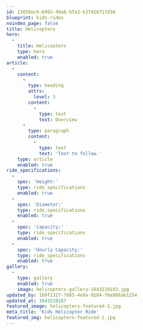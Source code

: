 ```yaml
---
id: 13058ec6-b992-49a6-bfa2-b27d1671fd30
blueprint: kids-rides
noindex_page: false
title: Helicopters
hero:
  -
    title: Helicopters
    type: hero
    enabled: true
article:
  -
    content:
      -
        type: heading
        attrs:
          level: 3
        content:
          -
            type: text
            text: Overview
      -
        type: paragraph
        content:
          -
            type: text
            text: 'Text to follow.'
    type: article
    enabled: true
ride_specifications:
  -
    spec: 'Height:'
    type: ride_specifications
    enabled: true
  -
    spec: 'Diameter:'
    type: ride_specifications
    enabled: true
  -
    spec: 'Capacity:'
    type: ride_specifications
    enabled: true
  -
    spec: 'Hourly Capacity:'
    type: ride_specifications
    enabled: true
gallery:
  -
    type: gallery
    enabled: true
    image: helicopters-gallery-1643210183.jpg
updated_by: 169f1327-7085-4e9a-9104-f6e806ab1254
updated_at: 1643210187
featured_image: helicopters-featured-1.jpg
meta_title: 'Kids Helicopter Ride'
featured_img: helicopters-featured-1.jpg
---
```

